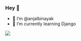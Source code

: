 ### Hey 👋
- 👋 I’m @anjalbinayak
- 🌱 I’m currently learning Django 


![](https://komarev.com/ghpvc/?username=anjalbinayak&label=👀)

